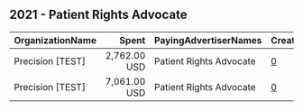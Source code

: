 ## 2021 - Patient Rights Advocate 
|OrganizationName|Spent|PayingAdvertiserNames|CreativeUrls|Impressions|Genders|AgeBrackets|CountryCodes|BillingAddresses|CandidateBallotInformation|
|:---|---:|:---|:---|---:|:---|:---|:---|:---|:---|
|Precision [TEST]|2,762.00 USD|Patient Rights Advocate|[0](https://www.snap.com/political-ads/asset/6fada26ce771db002ff95497fcbfccc20966a8bfeaaa4ae03eaa49be647df6fe?mediaType=png)|459,417||18+|united states|"1121 14th Street NW Suite 700,Washington,20005,US"||
|Precision [TEST]|7,061.00 USD|Patient Rights Advocate|[0](https://www.snap.com/political-ads/asset/f73f6a1148e3b84ff82865fce455aa746a60b38dc7b0a942fdd9cb54a1c93a38?mediaType=png)|1,098,399||18+|united states|"1121 14th Street NW Suite 700,Washington,20005,US"||
